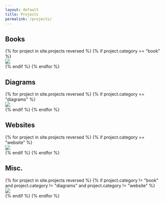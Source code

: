```yaml
---
layout: default
title: Projects
permalink: /projects/
---
```


<h2 class="h3 col-12">Books</h2>
<div class="flex flex-wrap mxn2 p1 mt2">
    {% for project in site.projects reversed %}
		{% if project.category == "book" %}
			<div class="flex col-6 sm-col-4 md-col-4 lg-col-3 p1">
				<div class="full-width">
					<a href="{{ project.url | prepend: site.baseurl }}"><img src="{{ project.image_path }}thumb.jpg" srcset="{{ project.image_path }}thumb.jpg 1x, {{ project.image_path }}thumb-2x.jpg 2x" class="full-width"></a>
				</div>
			  </div>
		{% endif %}
    {% endfor %}
</div>

<h2 class="h3 col-12">Diagrams</h2>
<div class="flex flex-wrap mxn2 p1 mt2">
    {% for project in site.projects reversed %}
		{% if project.category == "diagrams" %}
			<div class="flex col-6 sm-col-4 md-col-4 lg-col-3 p1">
				<div class="full-width">
					<a href="{{ project.url | prepend: site.baseurl }}"><img src="{{ project.image_path }}thumb.jpg" srcset="{{ project.image_path }}thumb.jpg 1x, {{ project.image_path }}thumb-2x.jpg 2x" class="full-width"></a>
				</div>
			  </div>
		{% endif %}
    {% endfor %}
</div>

<h2 class="h3 col-12">Websites</h2>
<div class="flex flex-wrap mxn2 p1 mt2">
    {% for project in site.projects reversed %}
		{% if project.category == "website" %}
			<div class="flex col-6 sm-col-4 md-col-4 lg-col-3 p1">
				<div class="full-width">
					<a href="{{ project.url | prepend: site.baseurl }}"><img src="{{ project.image_path }}thumb.jpg" srcset="{{ project.image_path }}thumb.jpg 1x, {{ project.image_path }}thumb-2x.jpg 2x" class="full-width"></a>
				</div>
			  </div>
		{% endif %}
    {% endfor %}
</div>

<h2 class="h3 col-12">Misc.</h2>
<div class="flex flex-wrap mxn2 p1 mt2">
    {% for project in site.projects reversed %}
		{% if project.category != "book" and project.category != "diagrams" and project.category != "website" %}
			<div class="flex col-6 sm-col-4 md-col-4 lg-col-3 p1">
				<div class="full-width">
					<a href="{{ project.url | prepend: site.baseurl }}"><img src="{{ project.image_path }}thumb.jpg" srcset="{{ project.image_path }}thumb.jpg 1x, {{ project.image_path }}thumb-2x.jpg 2x" class="full-width"></a>
				</div>
			  </div>
		{% endif %}
    {% endfor %}
</div>
